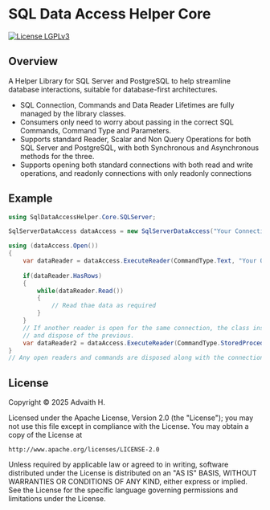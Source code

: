 SQL Data Access Helper Core
===========
  [![License LGPLv3](https://img.shields.io/badge/license-Apache%20License%202.0-blue)](http://www.apache.org/licenses/LICENSE-2.0)

## Overview

A Helper Library for  SQL Server and PostgreSQL to help streamline database interactions, suitable for database-first architectures.

- SQL Connection, Commands and Data Reader Lifetimes are fully managed by the library classes.
- Consumers only need to worry about passing in the correct SQL Commands, Command Type and Parameters.
- Supports standard Reader, Scalar and Non Query Operations for both SQL Server and PostgreSQL, with both Synchronous and Asynchronous methods for the three.
- Supports opening both standard connections with both read and write operations, and readonly connections with only readonly connections 

## Example

```csharp
using SqlDataAccessHelper.Core.SQLServer;

SqlServerDataAccess dataAccess = new SqlServerDataAccess("Your Connection String");

using (dataAccess.Open())
{
    var dataReader = dataAccess.ExecuteReader(CommandType.Text, "Your Query", yourParameters);
    
    if(dataReader.HasRows)
    {
        while(dataReader.Read())
        {
            // Read thae data as required
        }
    }
    // If another reader is open for the same connection, the class instance will automatically close 
    // and dispose of the previous.
    var dataReader2 = dataAccess.ExecuteReader(CommandType.StoredProcedure, "Your Query", yourParameters);
}
// Any open readers and commands are disposed along with the connection.
```
## License
Copyright © 2025 Advaith H.

Licensed under the Apache License, Version 2.0 (the "License");
you may not use this file except in compliance with the License.
You may obtain a copy of the License at

    http://www.apache.org/licenses/LICENSE-2.0

Unless required by applicable law or agreed to in writing, software
distributed under the License is distributed on an "AS IS" BASIS,
WITHOUT WARRANTIES OR CONDITIONS OF ANY KIND, either express or implied.
See the License for the specific language governing permissions and
limitations under the License.
